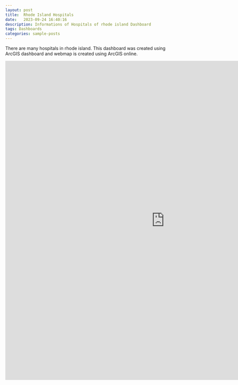 ```yaml
---
layout: post
title:  Rhode Island Hospitals
date:   2023-09-24 16:40:16
description: Informations of Hospitals of rhode island Dashboard
tags: Dashboards
categories: sample-posts
---
```

There are many hospitals in rhode island. This dashboard was created using ArcGIS dashboard and webmap is created using ArcGIS online. 

<iframe width="1000" height="1000" frameborder="0" scrolling="no" marginheight="0" marginwidth="0" 
src="https://brown.maps.arcgis.com/apps/dashboards/c3242870cae54d1d950e9bf5683a4110"></iframe>

